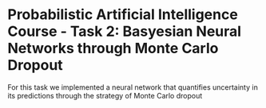 # Probabilistic Artificial Intelligence Course - Task 2: Basyesian Neural Networks through Monte Carlo Dropout

For this task we implemented a neural network that quantifies uncertainty in its predictions through the strategy of Monte Carlo dropout
